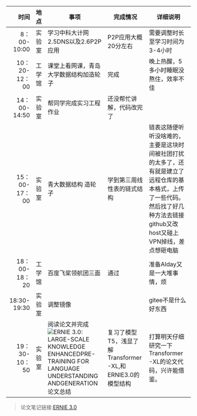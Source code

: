 |时间|地点|事项|完成情况|详细说明|
|---:|---|---|---|---|
|8：00-10:00|实验室|学习中科大计网2.5DNS以及2.6P2P应用|P2P应用大概20分左右|需要调整时长至学习时间为3-4小时|
|10：20-12：00|工学馆|课堂上看网课，青岛大学数据结构加造轮子|完成|晚上热醒，5多小时睡眠没熬住，效率不佳|
|14：00-14:50|实验室|帮同学完成实习工程作业|还没帮忙讲解，代码改完了||
|15：00-17：00|实验室|青大数据结构 造轮子|学到第三周线性表的链式结构|链表这随便听听没啥难的，主要是这块时间被社团打扰的太多了，还有就是建立了远程仓库的基本格式，上传了一些代码。然后找了好几种方法去链接github又改host又碰上VPN掉线，差点想砸电脑|
|18：00-18：20|工学馆|百度飞桨领航团三面|通过|准备AIday又是一大堆事情，烦|
|18:30-19:30|实验室|调整镜像||gitee不是什么好东西|
|19：30-10：50|实验室|阅读论文并完成![ERNIE 3.0: LARGE-SCALE KNOWLEDGE ENHANCEDPRE-TRAINING FOR LANGUAGE UNDERSTANDING ANDGENERATION](https://arxiv.org/abs/2107.02137)论文总结|复习了模型T5，浅显了解Transformer -XL,和ERNIE3.0的模型结构|打算明天仔细研究一下Transformer -XL的论文代码，兴许能借鉴。|


> 论文笔记链接:[ERNIE 3.0](http://t.csdn.cn/3Zyom)